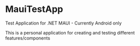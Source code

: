 # MauiTestApp
Test Application for .NET MAUI - Currently Android only

This is a personal application for creating and testing different features/components

